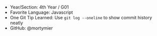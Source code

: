 - Year/Section: 4th Year / G01
- Favorite Language: Javascript
- One Git Tip Learned: Use `git log --oneline` to show commit history neatly
- GitHub: @mortymier
